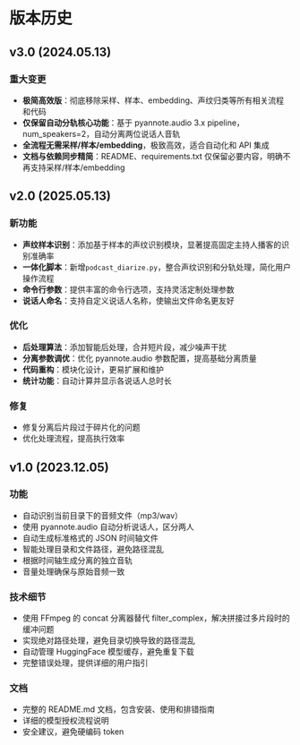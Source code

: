 # 版本历史

## v3.0 (2024.05.13)

### 重大变更

- **极简高效版**：彻底移除采样、样本、embedding、声纹归类等所有相关流程和代码
- **仅保留自动分轨核心功能**：基于 pyannote.audio 3.x pipeline，num_speakers=2，自动分离两位说话人音轨
- **全流程无需采样/样本/embedding**，极致高效，适合自动化和 API 集成
- **文档与依赖同步精简**：README、requirements.txt 仅保留必要内容，明确不再支持采样/样本/embedding

## v2.0 (2025.05.13)

### 新功能

- **声纹样本识别**：添加基于样本的声纹识别模块，显著提高固定主持人播客的识别准确率
- **一体化脚本**：新增`podcast_diarize.py`，整合声纹识别和分轨处理，简化用户操作流程
- **命令行参数**：提供丰富的命令行选项，支持灵活定制处理参数
- **说话人命名**：支持自定义说话人名称，使输出文件命名更友好

### 优化

- **后处理算法**：添加智能后处理，合并短片段，减少噪声干扰
- **分离参数调优**：优化 pyannote.audio 参数配置，提高基础分离质量
- **代码重构**：模块化设计，更易扩展和维护
- **统计功能**：自动计算并显示各说话人总时长

### 修复

- 修复分离后片段过于碎片化的问题
- 优化处理流程，提高执行效率

## v1.0 (2023.12.05)

### 功能

- 自动识别当前目录下的音频文件（mp3/wav）
- 使用 pyannote.audio 自动分析说话人，区分两人
- 自动生成标准格式的 JSON 时间轴文件
- 智能处理目录和文件路径，避免路径混乱
- 根据时间轴生成分离的独立音轨
- 音量处理确保与原始音频一致

### 技术细节

- 使用 FFmpeg 的 concat 分离器替代 filter_complex，解决拼接过多片段时的缓冲问题
- 实现绝对路径处理，避免目录切换导致的路径混乱
- 自动管理 HuggingFace 模型缓存，避免重复下载
- 完整错误处理，提供详细的用户指引

### 文档

- 完整的 README.md 文档，包含安装、使用和排错指南
- 详细的模型授权流程说明
- 安全建议，避免硬编码 token
